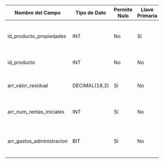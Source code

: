 | Nombre del Campo | Tipo de Dato | Permite Nulo | Llave Primaria | Descripción |
| --- | --- | --- | --- | --- |
| id_producto_propiedades | INT | No | Sí | Identificador único de propiedades del modelo del producto |
| id_producto | INT | No | No | Identificador del producto asociado |
| arr_valor_residual | DECIMAL(18,2) | Sí | No | Valor residual en esquemas de arrendamiento |
| arr_num_rentas_iniciales | INT | Sí | No | Número de rentas iniciales requeridas |
| arr_gastos_administracion | BIT | Sí | No | Indica si se aplican gastos de administración (1: Sí, 0: No) |
